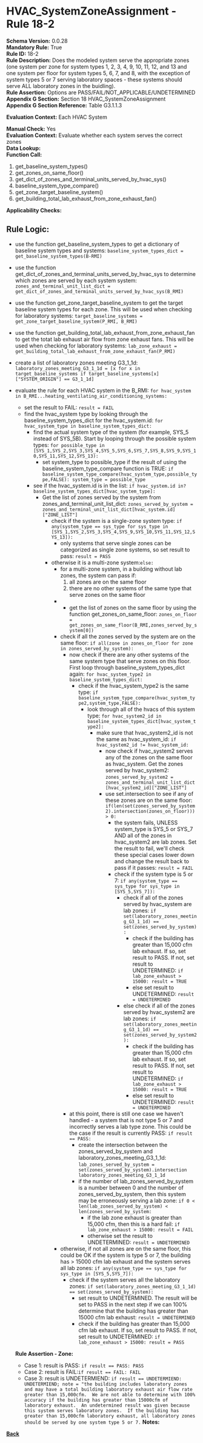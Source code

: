 # HVAC_SystemZoneAssignment - Rule 18-2 
**Schema Version:** 0.0.28  
**Mandatory Rule:** True  
**Rule ID:** 18-2  
**Rule Description:** Does the modeled system serve the appropriate zones (one system per zone for system types 1, 2, 3, 4, 9, 10, 11, 12, and 13 and one system per floor for system types 5, 6, 7, and 8, with the exception of system types 5 or 7 serving laboratory spaces - these systems should serve ALL laboratory zones in the buidling).  
**Rule Assertion:** Options are PASS/FAIL/NOT_APPLICABLE/UNDETERMINED  
**Appendix G Section:** Section 18 HVAC_SystemZoneAssignment  
**Appendix G Section Reference:** Table G3.1.1.3  

**Evaluation Context:** Each HVAC System  


**Manual Check:** Yes  
**Evaluation Context:** Evaluate whether each system serves the correct zones  
**Data Lookup:**   
**Function Call:** 

1. get_baseline_system_types()
2. get_zones_on_same_floor()
3. get_dict_of_zones_and_terminal_units_served_by_hvac_sys()
4. baseline_system_type_compare()
5. get_zone_target_baseline_system()
6. get_building_total_lab_exhaust_from_zone_exhaust_fan()


**Applicability Checks:**

## Rule Logic:  
- use the function get_baseline_system_types to get a dictionary of baseline system types and systems: `baseline_system_types_dict = get_baseline_system_types(B-RMI)`
- use the function get_dict_of_zones_and_terminal_units_served_by_hvac_sys to determine which zones are served by each system system: `zones_and_terminal_unit_list_dict = get_dict_of_zones_and_terminal_units_served_by_hvac_sys(B_RMI)`
- use the function get_zone_target_baseline_system to get the target baseline system types for each zone.  This will be used when checking for laboratory systems: `target_baseline_systems = get_zone_target_baseline_system(P_RMI, B_RMI)`
- use the function get_building_total_lab_exhaust_from_zone_exhaust_fan to get the totat lab exhaust air flow from zone exhaust fans.  This will be used when checking for laboratory systems: `lab_zone_exhaust = get_building_total_lab_exhaust_from_zone_exhaust_fan(P_RMI)`
- create a list of laboratory zones meeting G3_1_1d: `laboratory_zones_meeting_G3_1_1d = [x for x in target_baseline_systems if target_baseline_systems[x]["SYSTEM_ORIGIN"] == G3_1_1d]`
- evaluate the rule for each HVAC system in the B_RMI: `for hvac_system in B_RMI...heating_ventilating_air_conditioning_systems:`
	- set the result to FAIL: `result = FAIL`
	- find the hvac_system type by looking through the baseline_system_types_dict for the hvac_system.id: `for hvac_system_type in baseline_system_types_dict:`
		- find the actual system type of the system (for example, SYS_5 instead of SYS_5B).  Start by looping through the possible system types: `for possible_type in [SYS_1,SYS_2,SYS_3,SYS_4,SYS_5,SYS_6,SYS_7,SYS_8,SYS_9,SYS_10,SYS_11,SYS_12,SYS_13):`
			- set system_type to possible_type if the result of using the baseline_system_type_compare function is TRUE: `if baseline_system_type_compare(hvac_system_type,possible_type,FALSE): system_type = possible_type`
		- see if the hvac_system.id is in the list: `if hvac_system.id in? baseline_system_types_dict[hvac_system_type]:`
  			- Get the list of zones served by the system from zones_and_terminal_unit_list_dict: `zones_served_by_system = zones_and_terminal_unit_list_dict[hvac_system.id]["ZONE_LIST"]`
     			- check if the system is a single-zone system type: `if any(system_type == sys_type for sys_type in [SYS_1,SYS_2,SYS_3,SYS_4,SYS_9,SYS_10,SYS_11,SYS_12,SYS_13]):`
     				- only systems that serve single zones can be categorized as single zone systems, so set result to pass: `result = PASS`
     			- otherwise it is a multi-zone system:`else:`
					- for a multi-zone system, in a building without lab zones, the system can pass if:
						1. all zones are on the same floor
						2. there are no other systems of the same type that serve zones on the same floor
					- - get the list of zones on the same floor by using the function get_zones_on_same_floor: `zones_on_floor = get_zones_on_same_floor(B_RMI,zones_served_by_system[0])`
					- check if all the zones served by the system are on the same floor: `if all(zone in zones_on_floor for zone in zones_served_by_system):`
						- now check if there are any other systems of the same system type that serve zones on this floor.  First loop through baseline_system_types_dict again: `for hvac_system_type2 in baseline_system_types_dict:`
							- check if the hvac_system_type2 is the same type: `if baseline_system_type_compare(hvac_system_type2,system_type,FALSE):`
								- look through all of the hvacs of this system type: `for hvac_system2_id in baseline_system_types_dict[hvac_system_type2]:`
									- make sure that hvac_system2_id is not the same as hvac_system_id: `if hvac_system2_id != hvac_system_id:`
										- now check if hvac_system2 serves any of the zones on the same floor as hvac_system.  Get the zones served by hvac_system2: `zones_served_by_system2 = zones_and_terminal_unit_list_dict[hvac_system2_id]["ZONE_LIST"]`
										- use set.intersection to see if any of these zones are on the same floor: `if(len(set(zones_served_by_system2).intersection(zones_on_floor))) > 0:`
											- the system fails, UNLESS system_type is SYS_5 or SYS_7 AND all of the zones in hvac_system2 are lab zones.  Set the result to fail, we'll check these special cases lower down and change the result back to pass if it passes: `result = FAIL`
											- check if the system type is 5 or 7: `if any(system_type == sys_type for sys_type in [SYS_5,SYS_7]):`
												- check if all of the zones served by hvac_system are lab zones: `if set(laboratory_zones_meeting_G3_1_1d) == set(zones_served_by_system):`
													- check if the building has greater than 15,000 cfm lab exhaust.  If so, set result to PASS.  If not, set result to UNDETERMINED: `if lab_zone_exhaust > 15000: result = TRUE`
													- else set result to UNDETERMINED: `result = UNDETERMINED`
												- else check if all of the zones served by hvac_system2 are lab zones: `if set(laboratory_zones_meeting_G3_1_1d) == set(zones_served_by_system2):`
													- check if the building has greater than 15,000 cfm lab exhaust.  If so, set result to PASS.  If not, set result to UNDETERMINED: `if lab_zone_exhaust > 15000: result = TRUE`
													- else set result to UNDETERMINED: `result = UNDETERMINED`
						- at this point, there is still one case we haven't handled - a system that is not type 5 or 7 and incorrectly serves a lab type zone.  This could be the case if the result is currently PASS: `if result == PASS:`
							- create the intersection between the zones_served_by_system and laboratory_zones_meeting_G3_1_1d: `lab_zones_served_by_system = set(zones_served_by_system).intersection laboratory_zones_meeting_G3_1_1d`
							- if the number of lab_zones_served_by_system is a number between 0 and the number of zones_served_by_system, then this system may be erroneously serving a lab zone: `if 0 < len(lab_zones_served_by_system) < len(zones_served_by_system:`
								- if the lab zone exhaust is greater than 15,000 cfm, then this is a hard fail: `if lab_zone_exhaust > 15000: result = FAIL`
								- otherwise set the result to UNDETERMINED: `result = UNDETERMINED`
					- otherwise, if not all zones are on the same floor, this could be OK if the system is type 5 or 7, the building has > 15000 cfm lab exhaust and the system serves all lab zones: `if any(system_type == sys_type for sys_type in [SYS_5,SYS_7]):`
						- check if the system serves all the laboratory zones: `if set(laboratory_zones_meeting_G3_1_1d) == set(zones_served_by_system):`
							- set result to UNDETERMINED.  The result will be set to PASS in the next step if we can 100% determine that the building has greater than 15000 cfm lab exhaust: `result = UNDETERMINED`
							- check if the building has greater than 15,000 cfm lab exhaust.  If so, set result to PASS.  If not, set result to UNDETERMINED: `if lab_zone_exhaust > 15000: result = PASS`
					
  **Rule Assertion - Zone:**

  - Case 1: result is PASS: `if result == PASS: PASS`
  - Case 2: result is FAIL:`if result == FAIL: FAIL`
  - Case 3: result is UNDETERMIEND: `if result == UNDETERMIEND: UNDETERMIEND; note = "the building includes laboratory zones and may have a total building laboratory exhaust air flow rate greater than 15,000cfm.  We are not able to determine with 100% accuracy if the building has greater than 15000cfm of laboratory exhaust.  An undetermined result was given because this system serves laboratory zones.  If the building has greater than 15,000cfm laboratory exhaust, all laboratory zones should be served by one system type 5 or 7.`
**Notes:**

**[Back](../_toc.md)**
